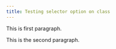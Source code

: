 ```yaml
---
title: Testing selector option on class
---
```


This is first paragraph.

<p class="spotlight">This is the second paragraph.</p>

